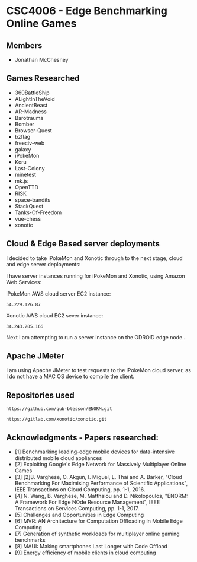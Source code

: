 # CSC4006 - Edge Benchmarking Online Games

## Members

* Jonathan McChesney

## Games Researched

* 360BattleShip
* ALightInTheVoid
* AncientBeast
* AR-Madness
* Barotrauma
* Bomber
* Browser-Quest
* bzflag
* freeciv-web
* galaxy
* iPokeMon
* Koru
* Last-Colony
* minetest
* mk.js
* OpenTTD
* RISK
* space-bandits
* StackQuest
* Tanks-Of-Freedom
* vue-chess
* xonotic

## Cloud & Edge Based server deployments

I decided to take iPokeMon and Xonotic through to the next stage, cloud and edge server deployments:

I have server instances running for iPokeMon and Xonotic, using Amazon Web Services:

iPokeMon AWS cloud server EC2 instance:
```
54.229.126.87
```

Xonotic AWS cloud EC2 sever instance:
```
34.243.205.166
```

Next I am attempting to run a server instance on the ODROID edge node...

## Apache JMeter

I am using Apache JMeter to test requests to the iPokeMon cloud server, as I do not have a MAC OS device to compile the client.

## Repositories used
```
https://github.com/qub-blesson/ENORM.git
```

```
https://gitlab.com/xonotic/xonotic.git
```

## Acknowledgments - Papers researched:

* [1]	Benchmarking leading-edge mobile devices for data-intensive distributed mobile cloud appliances
* [2]	Exploiting Google's Edge Network for Massively Multiplayer Online Games
* [3]	[2]B. Varghese, O. Akgun, I. Miguel, L. Thai and A. Barker, "Cloud Benchmarking For Maximising Performance of Scientific Applications", IEEE Transactions on Cloud Computing, pp. 1-1, 2016.
* [4]	N. Wang, B. Varghese, M. Matthaiou and D. Nikolopoulos, "ENORM: A Framework For Edge NOde Resource Management", IEEE Transactions on Services Computing, pp. 1-1, 2017.
* [5]	Challenges and Opportunities in Edge Computing
* [6]	MVR: AN Architecture for Computation Offloading in Mobile Edge Computing
* [7]	Generation of synthetic workloads for multiplayer online gaming benchmarks
* [8]	MAUI: Making smartphones Last Longer with Code Offload
* [9]	Energy efficiency of mobile clients in cloud computing


